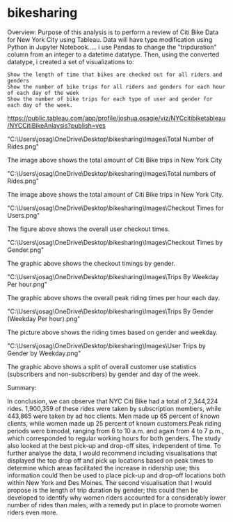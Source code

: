 # bikesharing
Overview:
Purpose of this analysis is to perform a review of Citi Bike Data for New York City using Tableau. Data will have type modification using Python in Jupyter Notebook..... i use Pandas to change the "tripduration" column from an integer to a datetime datatype. Then, using the converted datatype, i created a set of visualizations to:
    
    Show the length of time that bikes are checked out for all riders and genders
    Show the number of bike trips for all riders and genders for each hour of each day of the week
    Show the number of bike trips for each type of user and gender for each day of the week.

https://public.tableau.com/app/profile/joshua.osagie/viz/NYCcitibiketableau/NYCCitiBikeAnlaysis?publish=yes

"C:\Users\josag\OneDrive\Desktop\bikesharing\Images\Total Number of Rides.png"

The image above shows the total amount of Citi Bike trips in New York City

"C:\Users\josag\OneDrive\Desktop\bikesharing\Images\Total numbers of Rides.png"

The image above shows the total amount of Citi Bike trips in New York City.

"C:\Users\josag\OneDrive\Desktop\bikesharing\Images\Checkout Times for Users.png"

The figure above shows the overall user checkout times.

"C:\Users\josag\OneDrive\Desktop\bikesharing\Images\Checkout Times by Gender.png"

The graphic above shows the checkout timings by gender.


"C:\Users\josag\OneDrive\Desktop\bikesharing\Images\Trips By Weekday Per hour.png"

The graphic above shows the overall peak riding times per hour each day.

"C:\Users\josag\OneDrive\Desktop\bikesharing\Images\Trips By Gender (Weekday Per hour).png"

The picture above shows the riding times based on gender and weekday.

"C:\Users\josag\OneDrive\Desktop\bikesharing\Images\User Trips by Gender by Weekday.png"

The graphic above shows a split of overall customer use statistics (subscribers and non-subscribers) by gender and day of the week.


Summary:

In conclusion, we can observe that NYC Citi Bike had a total of 2,344,224 rides. 1,900,359 of these rides were taken by subscription members, while 443,865 were taken by ad hoc clients. Men made up 65 percent of known clients, while women made up 25 percent of known customers.Peak riding periods were bimodal, ranging from 6 to 10 a.m. and again from 4 to 7 p.m., which corresponded to regular working hours for both genders. The study also looked at the best pick-up and drop-off sites, independent of time. To further analyse the data, I would recommend including visualisations that displayed the top drop off and pick up locations based on peak times to determine which areas facilitated the increase in ridership use; this information could then be used to place pick-up and drop-off locations both within New York and Des Moines. The second visualisation that I would propose is the length of trip duration by gender; this could then be developed to identify why women riders accounted for a considerably lower number of rides than males, with a remedy put in place to promote women riders even more.
